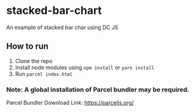 # stacked-bar-chart
An example of stacked bar char using DC JS

## How to run

1. Clone the repo
2. Install node modules using 
 `npm install`
 or
 `yarn install`
3. Run `parcel index.html`

### Note: A global installation of Parcel bundler may be required.

Parcel Bundler Download Link: https://parceljs.org/
